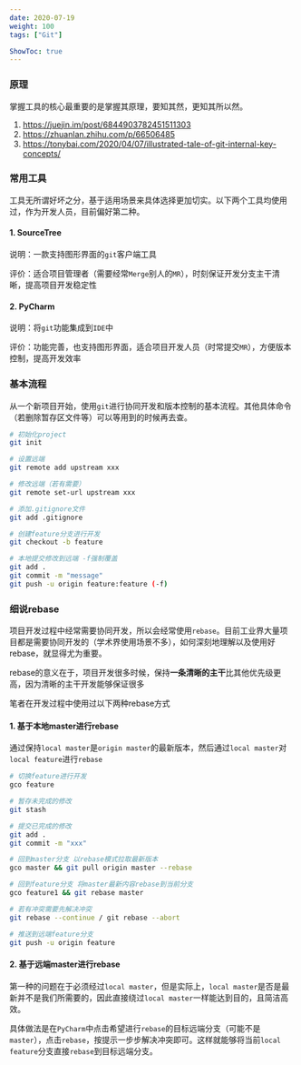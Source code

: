 ```yaml
---
date: 2020-07-19
weight: 100
tags: ["Git"]

ShowToc: true
---
```




### 原理

掌握工具的核心最重要的是掌握其原理，要知其然，更知其所以然。

1. <https://juejin.im/post/6844903782451511303>
1. <https://zhuanlan.zhihu.com/p/66506485>
1. <https://tonybai.com/2020/04/07/illustrated-tale-of-git-internal-key-concepts/>



### 常用工具

工具无所谓好坏之分，基于适用场景来具体选择更加切实。以下两个工具均使用过，作为开发人员，目前偏好第二种。

#### 1. SourceTree

说明：一款支持图形界面的`git`客户端工具

评价：适合项目管理者（需要经常`Merge`别人的`MR`），时刻保证开发分支主干清晰，提高项目开发稳定性

#### 2. PyCharm

说明：将`git`功能集成到`IDE`中

评价：功能完善，也支持图形界面，适合项目开发人员（时常提交`MR`），方便版本控制，提高开发效率



### 基本流程

从一个新项目开始，使用`git`进行协同开发和版本控制的基本流程。其他具体命令（若删除暂存区文件等）可以等用到的时候再去查。

```bash
# 初始化project
git init

# 设置远端
git remote add upstream xxx

# 修改远端（若有需要）
git remote set-url upstream xxx

# 添加.gitignore文件
git add .gitignore

# 创建feature分支进行开发
git checkout -b feature

# 本地提交修改到远端 -f强制覆盖
git add .
git commit -m "message"
git push -u origin feature:feature (-f)
```



### 细说rebase

项目开发过程中经常需要协同开发，所以会经常使用`rebase`。目前工业界大量项目都是需要协同开发的（学术界使用场景不多），如何深刻地理解以及使用好rebase，就显得尤为重要。

rebase的意义在于，项目开发很多时候，保持**一条清晰的主干**比其他优先级更高，因为清晰的主干开发能够保证很多

笔者在开发过程中使用过以下两种rebase方式

#### 1. 基于本地master进行rebase

通过保持`local master`是`origin master`的最新版本，然后通过`local master`对`local feature`进行`rebase`

```bash
# 切换feature进行开发
gco feature

# 暂存未完成的修改
git stash

# 提交已完成的修改
git add .
git commit -m "xxx"

# 回到master分支 以rebase模式拉取最新版本
gco master && git pull origin master --rebase

# 回到feature分支 将master最新内容rebase到当前分支
gco feature1 && git rebase master

# 若有冲突需要先解决冲突 
git rebase --continue / git rebase --abort

# 推送到远端feature分支
git push -u origin feature
```



#### 2. 基于远端master进行rebase

第一种的问题在于必须经过`local master`，但是实际上，`local master`是否是最新并不是我们所需要的，因此直接绕过`local master`一样能达到目的，且简洁高效。

具体做法是在`PyCharm`中点击希望进行`rebase`的目标远端分支（可能不是`master`），点击`rebase`，按提示一步步解决冲突即可。这样就能够将当前`local feature`分支直接`rebase`到目标远端分支。


